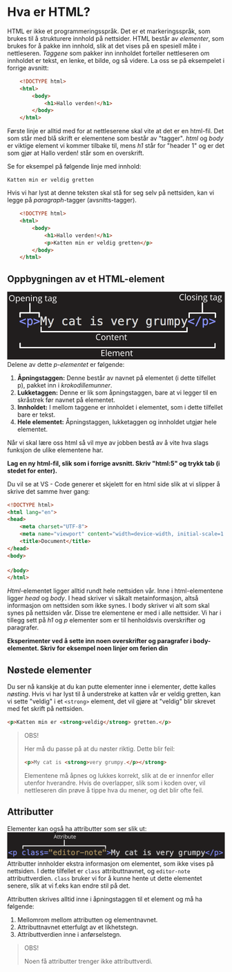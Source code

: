 # Hva er HTML?

HTML er ikke et programmeringsspråk.
Det er et markeringsspråk, som brukes til å strukturere innhold på nettsider.
HTML består av *elementer*, som brukes for å pakke inn innhold, slik at det vises på en spesiell måte i nettleseren.
*Taggene* som pakker inn innholdet forteller nettleseren om innholdet er tekst, en lenke, et bilde, og så videre.
La oss se på eksempelet i forrige avsnitt:
```HTML
    <!DOCTYPE html>
    <html>
        <body>
            <h1>Hallo verden!</h1>
        </body>
    </html>
```

Første linje er alltid med for at nettleserene skal vite at det er en html-fil. Det som står med blå skrift er elementene som består av "tagger". *html* og *body* er viktige element vi kommer tilbake til, mens *h1* står for "header 1" og er det som gjør at Hallo verden! står som en overskrift. 

Se for eksempel på følgende linje med innhold:

```
Katten min er veldig gretten
```
Hvis vi har lyst at denne teksten skal stå for seg selv på nettsiden, kan vi legge på *paragraph*-tagger (avsnitts-tagger).

```HTML
    <!DOCTYPE html>
    <html>
        <body>
            <h1>Hallo verden!</h1>
            <p>Katten min er veldig gretten</p>
        </body>
    </html>

```

## Oppbygningen av et HTML-element

![Et HTML-element](tag.png)  
Delene av dette *p-elementet* er følgende:

1. **Åpningstaggen:** Denne består av navnet på elementet (i dette tilfellet p), pakket inn i *krokodillemunner*.
2. **Lukketaggen:** Denne er lik som åpningstaggen, bare at vi legger til en skråstrek før navnet på elementet.
3. **Innholdet:** I mellom taggene er innholdet i elementet, som i dette tilfellet bare er tekst.
4. **Hele elementet:** Åpningstaggen, lukketaggen og innholdet utgjør hele elementet.

Når vi skal lære oss html så vil mye av jobben bestå av å vite hva slags funksjon de ulike elementene har. 

**Lag en ny html-fil, slik som i forrige avsnitt. Skriv "html:5" og trykk tab (i stedet for enter).** 

Du vil se at VS - Code generer et skjelett for en html side slik at vi slipper å skrive det samme hver gang:

```HTML
<!DOCTYPE html>
<html lang="en">
<head>
    <meta charset="UTF-8">
    <meta name="viewport" content="width=device-width, initial-scale=1.0">
    <title>Document</title>
</head>
<body>
    
</body>
</html>
```

_Html_-elementet ligger alltid rundt hele nettsiden vår. Inne i html-elementene ligger _head_ og _body_. I head skriver vi såkalt metainformasjon, altså informasjon om nettsiden som ikke synes. I body skriver vi alt som skal synes på nettsiden vår. Disse tre elementene er med i alle nettsider. Vi har i tillegg sett på _h1_ og _p_ elementer som er til henholdsvis overskrifter og paragrafer. 

**Eksperimenter ved å sette inn noen overskrifter og paragrafer i body-elementet. Skriv for eksempel noen linjer om ferien din**

## Nøstede elementer

Du ser nå kanskje at du kan putte elementer inne i elementer, dette kalles *nøsting*.
Hvis vi har lyst til å understreke at katten vår er veldig gretten, kan vi sette "veldig" i et `<strong>` element, det vil gjøre at "veldig" blir skrevet med fet skrift på nettsiden.

```HTML
<p>Katten min er <strong>veldig</strong> gretten.</p>
```

> OBS!
>
> Her må du passe på at du nøster riktig. Dette blir feil:
>
> ```HTML
> <p>My cat is <strong>very grumpy.</p></strong>
> ```
>
> Elementene må åpnes og lukkes korrekt, slik at de er innenfor eller utenfor hverandre.
> Hvis de overlapper, slik som i koden over, vil nettleseren din prøve å tippe hva du mener, og det blir ofte feil.


## Attributter

Elementer kan også ha attributter som ser slik ut:  
![HTML-element med attributt](attributt.png)  
Attributter innholder ekstra informasjon om elementet, som ikke vises på nettsiden.
I dette tilfellet er `class` attributtnavnet, og `editor-note` attributtverdien.
`class` bruker vi for å kunne hente ut dette elementet senere, slik at vi f.eks kan endre stil på det.  

Attributten skrives alltid inne i åpningstaggen til et element og må ha følgende:

1. Mellomrom mellom attributten og elementnavnet.
2. Attributtnavnet etterfulgt av et likhetstegn.
3. Attributtverdien inne i anførselstegn.

> OBS!
>
> Noen få attributter trenger ikke attributtverdi.



